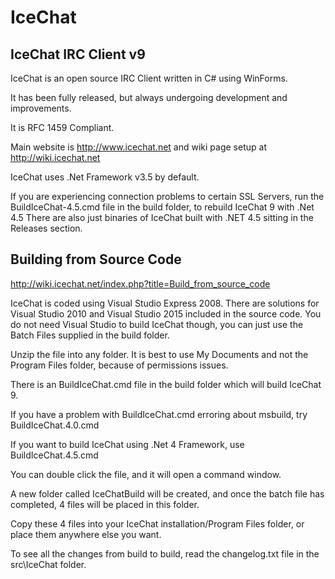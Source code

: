 # IceChat

## IceChat IRC Client v9

IceChat is an open source IRC Client written in C# using WinForms.

It has been fully released, but always undergoing development and improvements.

It is RFC 1459 Compliant.

Main website is http://www.icechat.net and wiki page setup at http://wiki.icechat.net 

IceChat uses .Net Framework v3.5 by default.

If you are experiencing connection problems to certain SSL Servers, run the BuildIceChat-4.5.cmd file in the build folder, to rebuild IceChat 9 with .Net 4.5
There are also just binaries of IceChat built with .NET 4.5 sitting in the Releases section.

## Building from Source Code

http://wiki.icechat.net/index.php?title=Build_from_source_code

IceChat is coded using Visual Studio Express 2008. There are solutions for Visual Studio 2010 and Visual Studio 2015 included in the source code.
You do not need Visual Studio to build IceChat though, you can just use the Batch Files supplied in the build folder.

Unzip the file into any folder. It is best to use My Documents and not the Program Files folder, because of permissions issues.

There is an BuildIceChat.cmd file in the build folder which will build IceChat 9.

If you have a problem with BuildIceChat.cmd erroring about msbuild, try BuildIceChat.4.0.cmd

If you want to build IceChat using .Net 4 Framework, use BuildIceChat.4.5.cmd

You can double click the file, and it will open a command window.

A new folder called IceChatBuild will be created, and once the batch file has completed, 4 files will be placed in this folder.

Copy these 4 files into your IceChat installation/Program Files folder, or place them anywhere else you want.

To see all the changes from build to build, read the changelog.txt file in the src\IceChat folder.
